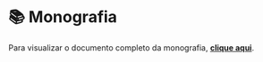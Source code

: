 # 📚 Monografia

Para visualizar o documento completo da monografia, [**clique aqui**](monografia/Monografia_ensemble.pdf).
